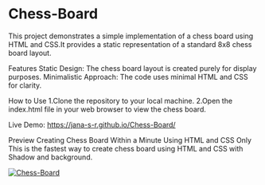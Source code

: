 # Chess-Board
This project demonstrates a simple implementation of a chess board using HTML and CSS.It provides a static representation of a standard 8x8 chess board layout.

Features
Static Design: The chess board layout is created purely for display purposes.
Minimalistic Approach: The code uses minimal HTML and CSS for clarity.

How to Use
1.Clone the repository to your local machine.
2.Open the index.html file in your web browser to view the chess board.

Live Demo: https://jana-s-r.github.io/Chess-Board/

Preview
Creating Chess Board Within a Minute Using HTML and CSS Only
This is the fastest way to create chess board using HTML and CSS with Shadow and background.

[![Chess-Board](https://img.youtube.com/vi/_2ULxHkSYjo/0.jpg)](https://www.youtube.com/watch?v=_2ULxHkSYjo)
